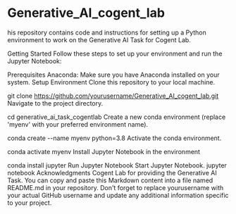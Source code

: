 # Generative_AI_cogent_lab

his repository contains code and instructions for setting up a Python environment to work on the Generative AI Task for Cogent Lab.

Getting Started
Follow these steps to set up your environment and run the Jupyter Notebook:

Prerequisites
Anaconda: Make sure you have Anaconda installed on your system.
Setup Environment
Clone this repository to your local machine.

git clone https://github.com/yourusername/Generative_AI_cogent_lab.git
Navigate to the project directory.

cd generative_ai_task_cogentlab
Create a new conda environment (replace 'myenv' with your preferred environment name).

conda create --name myenv python=3.8
Activate the conda environment.

conda activate myenv
Install Jupyter Notebook in the environment

conda install jupyter
Run Jupyter Notebook
Start Jupyter Notebook.
jupyter notebook
Acknowledgments
Cogent Lab for providing the Generative AI Task.
You can copy and paste this Markdown content into a file named README.md in your repository. Don't forget to replace yourusername with your actual GitHub username and update any additional information specific to your project.
